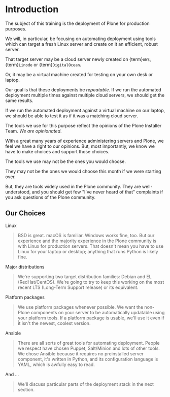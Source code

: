 # Introduction

The subject of this training is the deployment of Plone for production purposes.

We will, in particular, be focusing on automating deployment using tools which can target
a fresh Linux server and create on it an efficient, robust server.

That target server may be a cloud server newly created on {term}`AWS`, {term}`Linode` or {term}`DigitalOcean`.

Or, it may be a virtual machine created for testing on your own desk or laptop.

Our goal is that these deployments be *repeatable*.
If we run the automated deployment multiple times against multiple cloud servers, we should get the same results.

If we run the automated deployment against a virtual machine on our laptop, we should be able to test it as if it was a matching cloud server.

The tools we use for this purpose reflect the opinions of the Plone Installer Team.
*We are opinionated*.

With a great many years of experience administering servers and Plone, we feel we have a right to our opinions.
But, most importantly, we know we have to make choices and support those choices.

The tools we use may not be the ones you would choose.

They may not be the ones we would choose this month if we were starting over.

But, they are tools widely used in the Plone community.
They are well-understood, and you should get few "I've never heard of that" complaints if you ask questions of the Plone community.

## Our Choices

Linux

> BSD is great.
> macOS is familiar.
> Windows works fine, too.
> But our experience and the majority experience in the Plone community is with Linux for production servers.
> That doesn't mean you have to use Linux for your laptop or desktop; anything that runs Python is likely fine.

Major distributions

> We're supporting two target distribution families: Debian and EL (RedHat/CentOS).
> We're going to try to keep this working on the most recent LTS (Long-Term Support release) or its equivalent.

Platform packages

> We use platform packages whenever possible.
> We want the non-Plone components on your server to be automatically updatable using your platform tools.
> If a platform package is usable, we'll use it even if it isn't the newest, coolest version.

Ansible

> There are all sorts of great tools for automating deployment.
> People we respect have chosen Puppet, Salt/Minion and lots of other tools.
> We chose Ansible because it requires no preinstalled server component, it's written in Python,
> and its configuration language is YAML, which is awfully easy to read.

And ...

> We'll discuss particular parts of the deployment stack in the next section.
